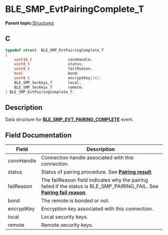 # BLE\_SMP\_EvtPairingComplete\_T

**Parent topic:**[Structures](GUID-32B57AF4-FA13-419A-852F-73C4E0457A07.md)

## C

```c
typedef struct  BLE_SMP_EvtPairingComplete_T
{
    uint16_t                connHandle;
    uint8_t                 status;
    uint8_t                 failReason;
    bool                    bond;
    uint8_t                 encryptKey[16];
    BLE_SMP_SecKeys_T       local;
    BLE_SMP_SecKeys_T       remote;
} BLE_SMP_EvtPairingComplete_T;
```

## Description

Data structure for **[BLE\_SMP\_EVT\_PAIRING\_COMPLETE](GUID-DA3C91C3-3ACA-4850-B469-FDF748DD2D87.md)** event.

## Field Documentation

|Field|Description|
|-----|-----------|
|connHandle|Connection handle associated with this connection.|
|status|Status of pairing procedure. See **[Pairing result](GUID-2D7C0D3E-F026-4F79-85C2-2AA6937498AE.md)**.|
|failReason|The failReason field indicates why the pairing failed if the status is BLE\_SMP\_PAIRING\_FAIL. See **[Pairing fail reason](GUID-D078B321-B4BA-40A7-9598-C8618E672EC4.md)**.|
|bond|The remote is bonded or not.|
|encryptKey|Encryption key associated with this connection.|
|local|Local security keys.|
|remote|Remote security keys.|

